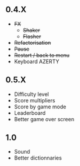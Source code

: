 ## 0.4.X
- ~~FX~~
  - ~~Shaker~~
  - ~~Flasher~~
- ~~Refactorisation~~
- ~~Pause~~
- ~~Restart / back to menu~~
- Keyboard AZERTY

## 0.5.X
- Difficulty level
- Score multipliers
- Score by game mode
- Leaderboard
- Better game over screen

## 1.0
- Sound
- Better dictionnaries